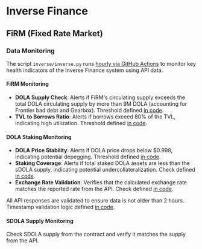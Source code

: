 # Inverse Finance

## FiRM (Fixed Rate Market)

### Data Monitoring

The script `inverse/inverse.py` runs [hourly via GitHub Actions](../.github/workflows/hourly.yml) to monitor key health indicators of the Inverse Finance system using API data.

#### FiRM Monitoring

- **DOLA Supply Check**: Alerts if FiRM's circulating supply exceeds the total DOLA circulating supply by more than 9M DOLA (accounting for Frontier bad debt and Gearbox). Threshold defined [in code](inverse.py#L113).
- **TVL to Borrows Ratio**: Alerts if borrows exceed 80% of the TVL, indicating high utilization. Threshold defined [in code](inverse.py#L116).

#### DOLA Staking Monitoring

- **DOLA Price Stability**: Alerts if DOLA price drops below $0.998, indicating potential depegging. Threshold defined [in code](inverse.py#L123).
- **Staking Coverage**: Alerts if total staked DOLA assets are less than the sDOLA supply, indicating potential undercollateralization. Check defined [in code](inverse.py#L126).
- **Exchange Rate Validation**: Verifies that the calculated exchange rate matches the reported rate from the API. Check defined [in code](inverse.py#L129).

All API responses are validated to ensure data is not older than 2 hours. Timestamp validation logic defined [in code](inverse.py#L39).

#### SDOLA Supply Monitoring

Check SDOLA supply from the contract and verify it matches the supply from the API.

